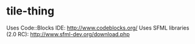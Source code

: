 tile-thing
==========

Uses Code::Blocks IDE: http://www.codeblocks.org/
Uses SFML libraries (2.0 RC): http://www.sfml-dev.org/download.php